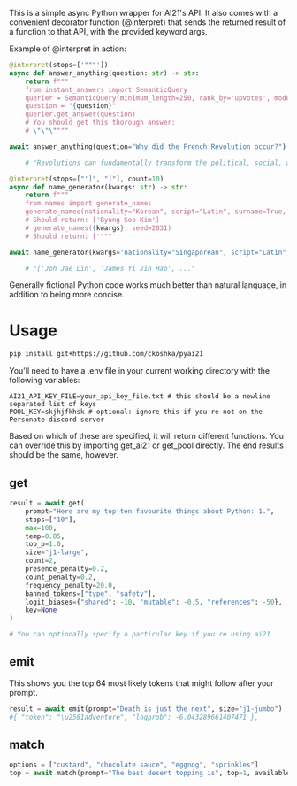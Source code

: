 This is a simple async Python wrapper for AI21's API. It also comes with a convenient decorator function (@interpret) that sends the returned result of a function to that API, with the provided keyword args.

Example of @interpret in action:

```python
@interpret(stops=['"""'])
async def answer_anything(question: str) -> str:
    return f"""
    from instant_answers import SemanticQuery
    querier = SemanticQuery(minimum_length=250, rank_by='upvotes', moderator_curated=True)
    question = "{question}"
    querier.get_answer(question)
    # You should get this thorough answer:
    # \"\"\""""

await answer_anything(question="Why did the French Revolution occur?")

    # "Revolutions can fundamentally transform the political, social, and economic structures of a..."

@interpret(stops=["']", "]"], count=10)
async def name_generator(kwargs: str) -> str:
    return f"""
    from names import generate_names
    generate_names(nationality="Korean", script="Latin", surname=True, seed=2031, count=1, quality="high")
    # Should return: ['Byung Soo Kim']
    # generate_names({kwargs}, seed=2031)
    # Should return: ['"""

await name_generator(kwargs='nationality="Singaporean", script="Latin", rareness="common"') 

    # "['Joh Jae Lin', 'James Yi Jin Hao', ..."
```

Generally fictional Python code works much better than natural language, in addition to being more concise.

# Usage

```bash
pip install git+https://github.com/ckoshka/pyai21
```

You'll need to have a .env file in your current working directory with the following variables:
```
AI21_API_KEY_FILE=your_api_key_file.txt # this should be a newline separated list of keys
POOL_KEY=skjhjfkhsk # optional: ignore this if you're not on the Personate discord server
```
Based on which of these are specified, it will return different functions. You can override this by importing get_ai21 or get_pool directly. The end results should be the same, however.

## get

```python
result = await get(
    prompt="Here are my top ten favourite things about Python: 1.", 
    stops=["10"],
    max=100,
    temp=0.85,
    top_p=1.0,
    size="j1-large",
    count=2,
    presence_penalty=0.2,
    count_penalty=0.2,
    frequency_penalty=20.0,
    banned_tokens=["type", "safety"],
    logit_biases={"shared": -10, "mutable": -0.5, "references": -50},
    key=None
)

# You can optionally specify a particular key if you're using ai21.
```

## emit

This shows you the top 64 most likely tokens that might follow after your prompt.

```python
result = await emit(prompt="Death is just the next", size="j1-jumbo")
#{ "token": "\u2581adventure", "logprob": -6.043289661407471 },
```

## match

```python
options = ["custard", "chocolate sauce", "eggnog", "sprinkles"]
top = await match(prompt="The best desert topping is", top=1, available_options=options, size="j1-jumbo")
```